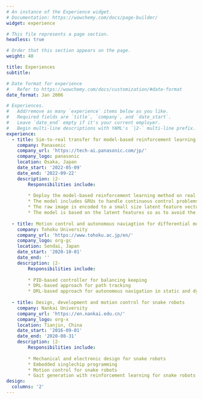 ```yaml
---
# An instance of the Experience widget.
# Documentation: https://wowchemy.com/docs/page-builder/
widget: experience

# This file represents a page section.
headless: true

# Order that this section appears on the page.
weight: 40

title: Experiences
subtitle:

# Date format for experience
#   Refer to https://wowchemy.com/docs/customization/#date-format
date_format: Jan 2006

# Experiences.
#   Add/remove as many `experience` items below as you like.
#   Required fields are `title`, `company`, and `date_start`.
#   Leave `date_end` empty if it's your current employer.
#   Begin multi-line descriptions with YAML's `|2-` multi-line prefix.
experience:
  - title: Sim-to-real transfer for model-based reinforcement learning methods on robotic arms
    company: Panasonic
    company_url: 'https://tech-ai.panasonic.com/jp/'
    company_logo: panasonic
    location: Osaka, Japan
    date_start: '2022-05-09'
    date_end: '2022-09-22'
    description: |2-
        Responsibilities include:
        
        * Deploy the model-based reinforcement learning method on real robotic arms.
        * The model includes GRUs to handle continuous control problems.
        * The raw image is encoded to a small size latent feature vector with CNNs.
        * The model is based on the latent features so as to avoid the burdensome calculation on the direct raw image.
        
  - title: Motion control and autonomous naviagtion for differential mobile robot and wheeled bipedal robot
    company: Tohoku University
    company_url: 'https://www.tohoku.ac.jp/en/'
    company_logo: org-gc
    location: Sendai, Japan
    date_start: '2020-10-01'
    date_end: ''
    description: |2-
        Responsibilities include:
        
        * PID-based controller for balancing keeping
        * DRL-based approach for path tracking
        * DRL-based approach for autonomous navigation in static and dynamic environments
        
  - title: Design, development and motion control for snake robots
    company: Nankai University
    company_url: 'https://en.nankai.edu.cn/'
    company_logo: org-x
    location: Tianjin, China
    date_start: '2016-09-01'
    date_end: '2020-08-31'
    description: |2-
        Responsibilities include:
        
        * Mechanical and electronic design for snake robots
        * Embedded singlechip programming
        * Motion control for snake robots
        * Gait generation with reinforcement learning for snake robots
design:
  columns: '2'
---
```

